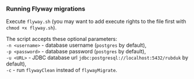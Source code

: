 ### Running Flyway migrations
Execute `flyway.sh` (you may want to add execute rights to the file first with
 `chmod +x flyway.sh`).  
 
 The script accepts these optional parameters:  
 `-n <username>` - database username (`postgres` by default),   
 `-p <password>` - database password (`postgres` by default),  
 `-u <URL>` - JDBC database url `jdbc:postgresql://localhost:5432/rubduk` by default),  
 `-c` - run `flywayClean` instead of `flywayMigrate`.
 
 